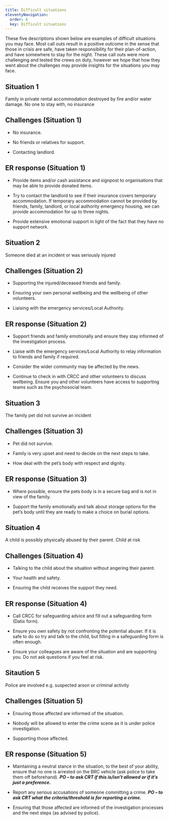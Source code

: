 ```yaml
---
title: Difficult situations
eleventyNavigation:
  order: 6
  key: Difficult situations
---
```


These five descriptions shown below are examples of difficult situations you may face. Most call outs result in a positive outcome in the sense that those in crisis are safe, have taken responsibility for their plan-of-action, and have somewhere to stay for the night. These call outs were more challenging and tested the crews on duty, however we hope that how they went about the challenges may provide insights for the situations you may face.

## Situation 1

Family in private rental accommodation destroyed by fire and/or water damage. No one to stay with, no insurance

## Challenges (Situation 1)

* No insurance.

* No friends or relatives for support.

* Contacting landlord.

## ER response (Situation 1)

* Provide items and/or cash assistance and signpost to organisations that may be able to provide donated items.

* Try to contact the landlord to see if their insurance covers temporary accommodation. If temporary accommodation cannot be provided by friends, family, landlord, or local authority emergency housing, we can provide accommodation for up to three nights.

* Provide extensive emotional support in light of the fact that they have no support network.

## Situation 2

Someone died at an incident or was seriously injured

## Challenges (Situation 2)

* Supporting the injured/deceased friends and family.

* Ensuring your own personal wellbeing and the wellbeing of other volunteers.

* Liaising with the emergency services/Local Authority.

## ER response (Situation 2)

* Support friends and family emotionally and ensure they stay informed of the investigation process.

* Liaise with the emergency services/Local Authority to relay information to friends and family if required.

* Consider the wider community may be affected by the news.

* Continue to check in with CRCC and other volunteers to discuss wellbeing. Ensure you and other volunteers have access to supporting teams such as the psychosocial team.

## Situation 3

The family pet did not survive an incident

## Challenges (Situation 3)

* Pet did not survive.

* Family is very upset and need to decide on the next steps to take.

* How deal with the pet’s body with respect and dignity.

## ER response (Situation 3)

* Where possible, ensure the pets body is in a secure bag and is not in view of the family.

* Support the family emotionally and talk about storage options for the pet’s body until they are ready to make a choice on burial options.

## Situation 4

A child is possibly physically abused by their parent. Child at risk

## Challenges (Situation 4)

* Talking to the child about the situation without angering their parent.

* Your health and safety.

* Ensuring the child receives the support they need.

## ER response (Situation 4)

* Call CRCC for safeguarding advice and fill out a safeguarding form (Datix form).

* Ensure you own safety by not confronting the potential abuser. If it is safe to do so try and talk to the child, but filling in a safeguarding form is often enough.

* Ensure your colleagues are aware of the situation and are supporting you. Do not ask questions if you feel at risk.

## Sitaution 5

Police are involved e.g. suspected arson or criminal activity

## Challenges (Situation 5)

* Ensuring those affected are informed of the situation.

* Nobody will be allowed to enter the crime scene as it is under police investigation.

* Supporting those affected.

## ER response (Situation 5)

* Maintaining a neutral stance in the situation, to the best of your ability, ensure that no one is arrested on the BRC vehicle (ask police to take them off beforehand).
***PO – to ask CRT if this is/isn’t allowed or if it’s just a preference.***
<!-- TODO work out whether this is a comment or part of the doc -->
* Report any serious accusations of someone committing a crime.
***PO – to ask CRT what the criteria/threshold is for reporting a crime.***
<!-- TODO work out whether this is a comment or part of the doc -->

* Ensuring that those affected are informed of the investigation processes and the next steps (as advised by police).
